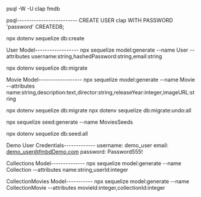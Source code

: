 psql -W -U clap fmdb

psql-------------------------
CREATE USER clap WITH PASSWORD 'password' CREATEDB;

npx dotenv sequelize db:create

User Model------------------
npx sequelize model:generate --name User --attributes username:string,hashedPassword:string,email:string

npx dotenv sequelize db:migrate

Movie Model------------------
npx sequelize model:generate --name Movie --attributes name:string,description:text,director:string,releaseYear:integer,imageURL:string

npx dotenv sequelize db:migrate
npx dotenv sequelize db:migrate:undo:all


npx sequelize seed:generate --name MoviesSeeds

npx dotenv sequelize db:seed:all

Demo User Credentials-------------
username: demo_user
email: demo_user@fmbdDemo.com
password: Password555!


Collections Model--------------
npx sequelize model:generate --name Collection --attributes name:string,userId:integer

CollectionMovies Model-----------
npx sequelize model:generate --name CollectionMovie --attributes movieId:integer,collectionId:integer
